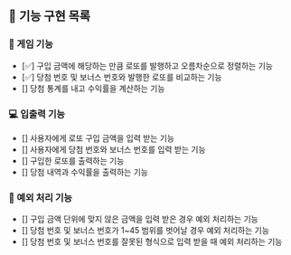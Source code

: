 ## 🧾 기능 구현 목록

### 🚀 게임 기능

- [✅] 구입 금액에 해당하는 만큼 로또를 발행하고 오름차순으로 정렬하는 기능
- [✅] 당첨 번호 및 보너스 번호와 발행한 로또를 비교하는 기능
- [] 당첨 통계를 내고 수익률을 계산하는 기능

### 💻 입출력 기능

- [] 사용자에게 로또 구입 금액을 입력 받는 기능
- [] 사용자에게 당첨 번호와 보너스 번호를 입력 받는 기능
- [] 구입한 로또를 출력하는 기능
- [] 당첨 내역과 수익률을 출력하는 기능

### 🚨 예외 처리 기능

- [] 구입 금액 단위에 맞지 않은 금액을 입력 받은 경우 예외 처리하는 기능
- [] 당첨 번호 및 보너스 번호가 1~45 범위를 벗어날 경우 예외 처리하는 기능
- [] 당첨 번호 및 보너스 번호를 잘못된 형식으로 입력 받을 때 예외 처리하는 기능
